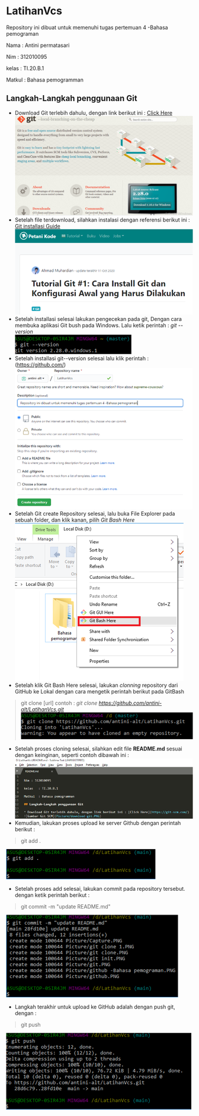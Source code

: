 # LatihanVcs
Repository ini dibuat untuk memenuhi tugas pertemuan 4 -Bahasa pemograman

Nama	: Antini permatasari

Nim	: 312010095

kelas	: TI.20.B.1

Matkul	: Bahasa pemogramman

## Langkah-Langkah penggunaan Git

* Download Git terlebih dahulu, dengan link berikut ini : [Click Here](https://git-scm.com/)
![Gambar Git SCM](Picture/download-git.PNG)
* Setelah file terdownload, silahkan instalasi dengan referensi berikut ini : [Git installasi Guide](https://www.petanikode.com/git-install/)
![Gambar Git SCM](Picture/intall-git.PNG)
* Setelah installasi selesai lakukan pengecekan pada git, Dengan cara membuka aplikasi Git bush pada Windows. Lalu ketik perintah : *git --version* <br>
![Gambar Git version](Picture/git-ver.PNG)
* Setelah installasi git--version selesai lalu klik perintah :(https://github.com/)
![Gambar Git create Repository](Picture/github-Bahasapemograman.PNG)
* Setelah Git create Repository selesai, lalu buka File Explorer pada sebuah folder, dan klik kanan, pilih *Git Bash Here*
![Gambar Git Bash Here](Picture/klikkanan.png)
* Setelah klik Git Bash Here selesai, lakukan *clonning* repository dari GitHub ke Lokal dengan cara mengetik perintah berikut pada GitBash
> git clone [url]
contoh : *git clone https://github.com/antini-alt/LatihanVcs.git*
![Gambar git clone Repository](Picture/git-clone-1.PNG)
* Setelah proses cloning selesai, silahkan edit file **README.md** sesuai dengan keinginan, seperti contoh dibawah ini :
![Edit File Readme.md](Picture/edit-readme.PNG)
* Kemudian, lakukan proses upload ke server Github dengan perintah berikut :
> git add .

![Git Add](Picture/git-add.PNG)
* Setelah proses add selesai, lakukan commit pada repository tersebut. dengan ketik perintah berikut :
> git commit -m "update README.md"

![Commit file](Picture/commit.PNG)
* Langkah terakhir untuk upload ke GitHub adalah dengan push git, dengan :
> git push

![Git Push](Picture/git-push.PNG)